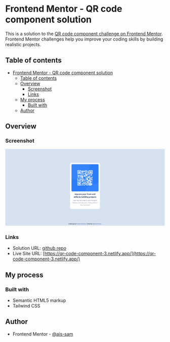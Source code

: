 # Frontend Mentor - QR code component solution

This is a solution to the [QR code component challenge on Frontend Mentor](https://www.frontendmentor.io/challenges/qr-code-component-iux_sIO_H). Frontend Mentor challenges help you improve your coding skills by building realistic projects. 

## Table of contents

- [Frontend Mentor - QR code component solution](#frontend-mentor---qr-code-component-solution)
  - [Table of contents](#table-of-contents)
  - [Overview](#overview)
    - [Screenshot](#screenshot)
    - [Links](#links)
  - [My process](#my-process)
    - [Built with](#built-with)
  - [Author](#author)

## Overview

### Screenshot

![](./screenshot.png)


### Links

- Solution URL: [github repo](https://github.com/ais-sam/Frontend-Mentor-Challenges/tree/main/-%20Challenge%2003%20-Qr-code-component)
- Live Site URL: [https://qr-code-component-3.netlify.app/](https://qr-code-component-3.netlify.app/)

## My process

### Built with

- Semantic HTML5 markup
- Tailwind CSS

## Author

- Frontend Mentor - [@ais-sam](https://www.frontendmentor.io/profile/ais-sam)


